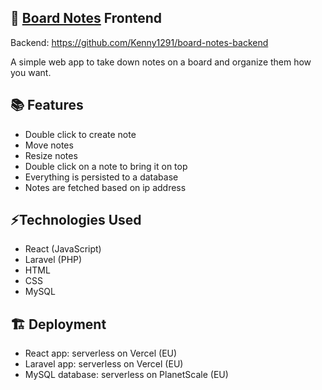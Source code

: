 ## 📝 [Board Notes](https://board-notes.vercel.app) Frontend
Backend: https://github.com/Kenny1291/board-notes-backend

A simple web app to take down notes on a board and organize them how you want.

## 📚 Features
- Double click to create note
- Move notes
- Resize notes
- Double click on a note to bring it on top
- Everything is persisted to a database
- Notes are fetched based on ip address

## ⚡Technologies Used
- React (JavaScript)
- Laravel (PHP) 
- HTML
- CSS
- MySQL

## 🏗️ Deployment
- React app: serverless on Vercel (EU)
- Laravel app: serverless on Vercel (EU)
- MySQL database: serverless on PlanetScale (EU)
